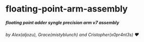 # floating-point-arm-assembly
##### floating point adder syngle precision arm v7 assembly

###### by Alex(aljozu), Grace(mistyblunch) and Cristopher(x0pr4nt3s) :heart: